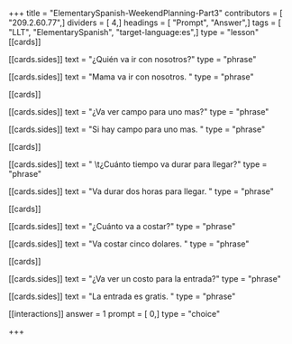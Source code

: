 +++
title = "ElementarySpanish-WeekendPlanning-Part3"
contributors = [ "209.2.60.77",]
dividers = [ 4,]
headings = [ "Prompt", "Answer",]
tags = [ "LLT", "ElementarySpanish", "target-language:es",]
type = "lesson"
[[cards]]

[[cards.sides]]
text = "¿Quién va ir con nosotros?"
type = "phrase"

[[cards.sides]]
text = "Mama va ir con nosotros. "
type = "phrase"

[[cards]]

[[cards.sides]]
text = "¿Va ver campo para uno mas?"
type = "phrase"

[[cards.sides]]
text = "Si hay campo para uno mas. "
type = "phrase"

[[cards]]

[[cards.sides]]
text = " \t¿Cuánto tiempo va durar para llegar?"
type = "phrase"

[[cards.sides]]
text = "Va durar dos horas para llegar. "
type = "phrase"

[[cards]]

[[cards.sides]]
text = "¿Cuánto va a costar?"
type = "phrase"

[[cards.sides]]
text = "Va costar cinco dolares. "
type = "phrase"

[[cards]]

[[cards.sides]]
text = "¿Va ver un costo para la entrada?"
type = "phrase"

[[cards.sides]]
text = "La entrada es gratis. "
type = "phrase"

[[interactions]]
answer = 1
prompt = [ 0,]
type = "choice"

+++
